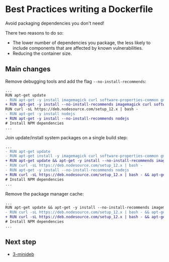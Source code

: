 # Best Practices writing a Dockerfile

Avoid packaging dependencies you don't need!

There two reasons to do so:

- The lower number of dependencies you package, the less likely to include components that are affected by known vulnerabilities.
- Reducing the container size.

## Main changes

Remove debugging tools and add the flag `--no-install-recommends`:

```diff
...
RUN apt-get update
- RUN apt-get -y install imagemagick curl software-properties-common gnupg vim ssh
+ RUN apt-get -y install --no-install-recommends imagemagick curl software-properties-common gnupg
RUN curl -sL https://deb.nodesource.com/setup_12.x | bash -
- RUN apt-get -y install nodejs
+ RUN apt-get -y install --no-install-recommends nodejs
# Install NPM dependencies
...
```

Join update/install system packages on a single build step:

```diff
...
- RUN apt-get update
- RUN apt-get install -y imagemagick curl software-properties-common gnupg
+ RUN apt-get update && apt-get -y install --no-install-recommends imagemagick curl software-properties-common gnupg
- RUN curl -sL https://deb.nodesource.com/setup_12.x | bash -
- RUN apt-get -y install --no-install-recommends nodejs
+ RUN curl -sL https://deb.nodesource.com/setup_12.x | bash - && apt-get -y install --no-install-recommends nodejs
# Install NPM dependencies
...
```

Remove the package manager cache:

```diff
...
RUN apt-get update && apt-get -y install --no-install-recommends imagemagick curl software-properties-common gnupg
- RUN curl -sL https://deb.nodesource.com/setup_12.x | bash - && apt-get -y install --no-install-recommends nodejs
+ RUN curl -sL https://deb.nodesource.com/setup_12.x | bash - && apt-get -y install --no-install-recommends nodejs && rm -rf /var/lib/apt/lists/*
# Install NPM dependencies
...
```

## Next step

- [3-minideb](https://github.com/juan131/dockerfile-best-practices/tree/3-minideb)
